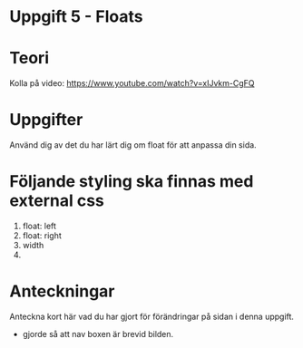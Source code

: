 # Uppgift 5 - Floats

# Teori
Kolla på video: https://www.youtube.com/watch?v=xIJvkm-CgFQ  

# Uppgifter
Använd dig av det du har lärt dig om float för att anpassa din sida.  

# Följande styling ska finnas med external css
1. float: left  
2. float: right  
3. width  
4. <nav>

# Anteckningar
Anteckna kort här vad du har gjort för förändringar på sidan i denna uppgift.
- gjorde så att nav boxen är brevid bilden.
